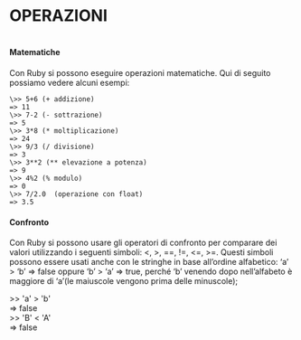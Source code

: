 # OPERAZIONI <h1>

#### Matematiche <h4>

Con Ruby si possono eseguire operazioni matematiche. Qui di seguito possiamo vedere alcuni esempi:

      
	\>> 5+6 (+ addizione)           
	=> 11            
	\>> 7-2 (- sottrazione)          
	=> 5     		   
	\>> 3*8 (* moltiplicazione)          
	=> 24     	     
	\>> 9/3 (/ divisione)         
	=> 3       	  
	\>> 3**2 (** elevazione a potenza)         
	=> 9     	       
	\>> 4%2 (% modulo)        
	=> 0      	      	
	\>> 7/2.0  (operazione con float)         
	=> 3.5      	    
	
	
#### Confronto <h4>

Con Ruby si possono usare gli operatori di confronto per comparare dei
valori utilizzando i seguenti simboli: <, >, ==, !=, <=, >=. 
Questi simboli possono essere usati anche con le stringhe in base all’ordine alfabetico:
‘a’ > ‘b’ => false oppure ‘b’ > ‘a’ => true, perché ‘b’ venendo dopo nell’alfabeto è maggiore
di ‘a’(le maiuscole vengono prima delle minuscole);

>
\>> 'a' > 'b'    
=> false     
\>> 'B' < 'A'    
=> false     
>